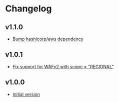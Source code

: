 # Changelog

## v1.1.0

- [Bump hashicorp/aws dependency](https://github.com/babbel/terraform-aws-wafv2-dashboard/pull/11)

## v1.0.1

- [Fix support for WAFv2 with scope = "REGIONAL"](https://github.com/babbel/terraform-aws-wafv2-dashboard/pull/4)

## v1.0.0

- [Initial version](https://github.com/babbel/terraform-aws-wafv2-dashboard/pull/1)
